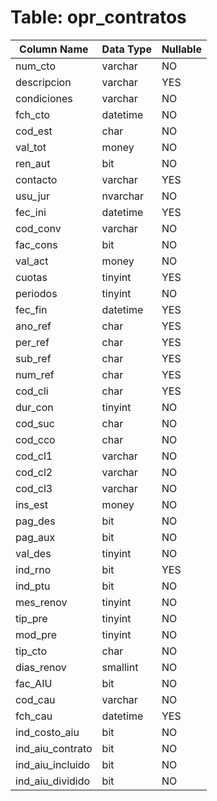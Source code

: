 # Table: opr_contratos

| Column Name | Data Type | Nullable |
|-------------|-----------|----------|
| num_cto | varchar | NO |
| descripcion | varchar | YES |
| condiciones | varchar | NO |
| fch_cto | datetime | NO |
| cod_est | char | NO |
| val_tot | money | NO |
| ren_aut | bit | NO |
| contacto | varchar | YES |
| usu_jur | nvarchar | NO |
| fec_ini | datetime | YES |
| cod_conv | varchar | NO |
| fac_cons | bit | NO |
| val_act | money | NO |
| cuotas | tinyint | YES |
| periodos | tinyint | NO |
| fec_fin | datetime | YES |
| ano_ref | char | YES |
| per_ref | char | YES |
| sub_ref | char | YES |
| num_ref | char | YES |
| cod_cli | char | YES |
| dur_con | tinyint | NO |
| cod_suc | char | NO |
| cod_cco | char | NO |
| cod_cl1 | varchar | NO |
| cod_cl2 | varchar | NO |
| cod_cl3 | varchar | NO |
| ins_est | money | NO |
| pag_des | bit | NO |
| pag_aux | bit | NO |
| val_des | tinyint | NO |
| ind_rno | bit | YES |
| ind_ptu | bit | NO |
| mes_renov | tinyint | NO |
| tip_pre | tinyint | NO |
| mod_pre | tinyint | NO |
| tip_cto | char | NO |
| dias_renov | smallint | NO |
| fac_AIU | bit | NO |
| cod_cau | varchar | NO |
| fch_cau | datetime | YES |
| ind_costo_aiu | bit | NO |
| ind_aiu_contrato | bit | NO |
| ind_aiu_incluido | bit | NO |
| ind_aiu_dividido | bit | NO |
